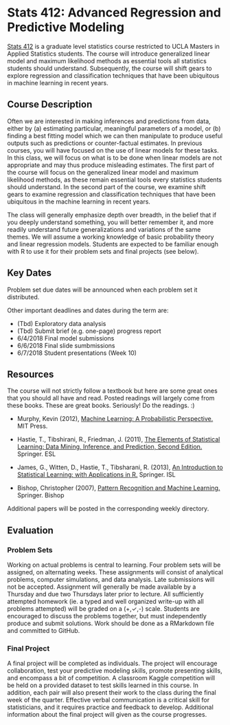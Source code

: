 # Stats 412: Advanced Regression and Predictive Modeling

[Stats 412](http://www.registrar.ucla.edu/Academics/Course-Descriptions/Course-Details?qry=advanced%20regression%20and%20predictive%20modeling&funsel=1) is a graduate level statistics course restricted to UCLA Masters in Applied Statistics students. The course will introduce generalized linear model and maximum likelihood methods as essential tools all statistics students should understand. Subsequently, the course will shift gears to explore regression and classification techniques that have been ubiquitous in machine learning in recent years.

## Course Description

Often we are interested in making inferences and predictions from data, either by (a) estimating particular, meaningful parameters of a model, or (b) finding a best fitting model which we can then manipulate to produce useful outputs such as predictions or counter-factual estimates. In previous courses, you will have focused on the use of linear models for these tasks. In this class, we will focus on what is to be done when linear models are not appropriate and may thus produce misleading estimates. The first part of the course will focus on the generalized linear model and maximum likelihood methods, as these remain essential tools every statistics students should understand. In the second part of the course, we examine shift gears to examine regression and classification techniques that have been ubiquitous in the machine learning in recent years. 

The class will generally emphasize depth over breadth, in the belief that if you deeply understand something, you will better remember it, and more readily understand future generalizations and variations of the same themes. We will assume a working knowledge of basic probability theory and linear regression models. Students are expected to be familiar enough with R to use it for their problem sets and final projects (see below). 

## Key Dates

Problem set due dates will be announced when each problem set it distributed. 

Other important deadlines and dates during the term are: 

* (Tbd) Exploratory data analysis
* (Tbd) Submit brief (e.g. one-page) progress report
* 6/4/2018 Final model submissions
* 6/6/2018 Final slide sumbmissions
* 6/7/2018 Student presentations (Week 10)

## Resources

The course will not strictly follow a textbook but here are some great ones that you should all have and read. Posted readings will largely come from these books. These are great books. Seriously! Do the readings. :)

* Murphy, Kevin (2012), [Machine Learning: A Probabilistic Perspective.](https://doc.lagout.org/science/Artificial%20Intelligence/Machine%20learning/Machine%20Learning_%20A%20Probabilistic%20Perspective%20%5BMurphy%202012-08-24%5D.pdf) MIT Press.

* Hastie, T., Tibshirani, R., Friedman, J. (2011), [The Elements of Statistical Learning: Data Mining, Inference, and Prediction, Second Edition.](https://web.stanford.edu/~hastie/ElemStatLearn/) Springer. ESL

* James, G., Witten, D., Hastie, T., Tibsharani, R. (2013), [An Introduction to Statistical Learning: with Applications in R.](http://www-bcf.usc.edu/~gareth/ISL/) Springer. ISL

* Bishop, Christopher (2007), [Pattern Recognition and Machine Learning.](http://users.isr.ist.utl.pt/~wurmd/Livros/school/Bishop%20-%20Pattern%20Recognition%20And%20Machine%20Learning%20-%20Springer%20%202006.pdf) Springer. Bishop 

Additional papers will be posted in the corresponding weekly directory.

## Evaluation

### Problem Sets

Working on actual problems is central to learning. Four problem sets will be assigned, on alternating weeks. These assignments will consist of analytical problems, computer simulations, and data analysis. Late submissions will not be accepted. Assignment will generally be made available by a Thursday and due two Thursdays later prior to lecture. All sufficiently attempted homework (ie. a typed and well organized write-up with all problems attempted) will be graded on a (+,✓,-) scale. Students are encouraged to discuss the problems together, but must independently produce and submit solutions. Work should be done as a RMarkdown file and committed to GitHub. 

### Final Project

A final project will be completed as individuals. The project will encourage collaboration, test your predictive modeling skills, promote presenting skills, and encompass a bit of competition. A classroom Kaggle competition will be held on a provided dataset to test skills learned in this course. In addition, each pair will also present their work to the class during the final week of the quarter. Effective verbal communication is a critical skill for statisticians, and it requires practice and feedback to develop. Additional information about the final project will given as the course progresses. 





